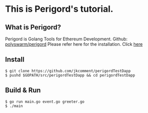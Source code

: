 # This is Perigord's tutorial.

## What is Perigord?
Perigord is Golang Tools for Ethereum Development.
Github: [polyswarm/perigord](https://github.com/polyswarm/perigord)
Please refer here for the installation. Click [here](https://github.com/polyswarm/perigord)

## Install
```
$ git clone https://github.com/jkcomment/perigordTestDapp
$ pushd $GOPATH/src/perigordTestDapp && cd perigordTestDapp
```

## Build & Run
```
$ go run main.go event.go greeter.go
$ ./main
```
